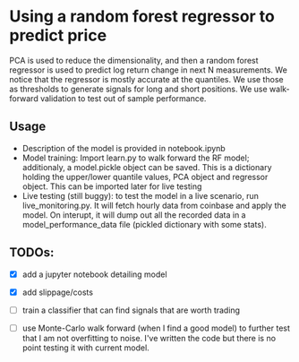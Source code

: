 # Using a random forest regressor to predict price

PCA is used to reduce the dimensionality, and then a random forest regressor is used to predict log return change in next N measurements. We notice that the regressor is mostly accurate at the quantiles. We use those as thresholds to generate signals for long and short positions. We use walk-forward validation to test out of sample performance.
 

## Usage

* Description of the model is provided in notebook.ipynb
* Model training: Import learn.py to walk forward the RF model; additionaly, a model.pickle object can be saved. This is a dictionary holding the upper/lower quantile values, PCA object and regressor object. This can be imported later for live testing
* Live testing (still buggy): to test the model in a live scenario, run live_monitoring.py. It will fetch hourly data from coinbase and apply the model. On interupt, it will dump out all the recorded data in a model_performance_data file (pickled dictionary with some stats).


## TODOs:

- [x]  add a jupyter notebook detailing model
- [x]  add slippage/costs 
- [ ]  train a classifier that can find signals that are worth trading
- [ ]  use Monte-Carlo walk forward (when I find a good model) to further test that I am not overfitting to noise. I've written the code but there is no point testing it with current model.



